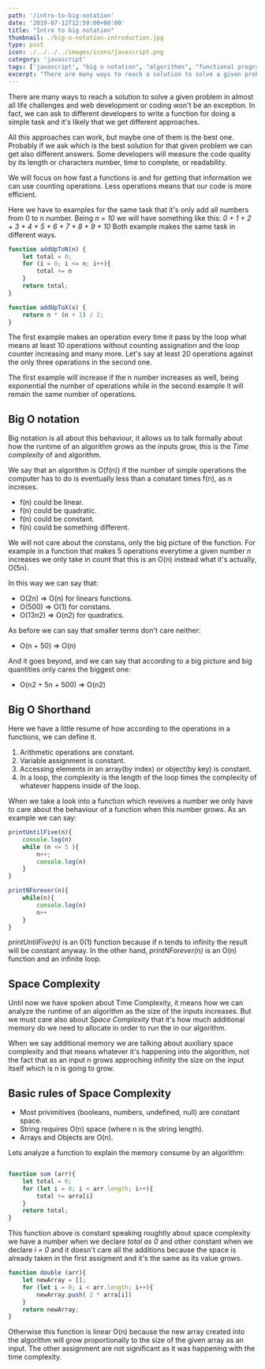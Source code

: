 ```yaml
---
path: '/intro-to-big-notation'
date: '2019-07-12T12:59:00+00:00'
title: "Intro to big notation"
thumbnail: ./big-o-notation-introduction.jpg
type: post
icon: ./../../../images/icons/javascript.png
category: 'javascript'
tags: ['javascript', "big o notation", "algorithms", "functional programming"]
excerpt: "There are many ways to reach a solution to solve a given problem in almost all life challenges and web development or coding won't be an exception."
---
```


There are many ways to reach a solution to solve a given problem in almost all life challenges and web development or coding won't be an exception. In fact, we can ask to different developers to write a function for doing a simple task and it's likely that we get different approaches.

All this approaches can work, but maybe one of them is the best one. Probably if we ask which is the best solution for that given problem we can get also different answers. Some developers will measure the code quality by its length or characters number, time to complete, or readability.

We will focus on how fast a functions is and for getting that information we can use counting operations. Less operations means that our code is more efficient. 

Here we have to examples for the same task that it's only add all numbers from 0 to n number. Being *n = 10* we will have something like this: _0 + 1 + 2 + 3 + 4 + 5 + 6 + 7 + 8 + 9 + 10_
Both example makes the same task in different ways.

```js
function addUpToN(n) {
    let total = 0;
    for (i = 0; i <= n; i++){
        total += n
    }
    return total;
}

function addUpToX(x) {
    return n * (n + 1) / 2;
}
```

The first example makes an operation every time it pass by the loop what means at least 10 operations without counting assignation and the loop counter increasing and many more. Let's say at least 20 operations against the only three operations in the second one. 

The first example will increase if the n number increases as well, being exponential the number of operations while in the second example it will remain the same number of operations.

## Big O notation

Big notation is all about this behaviour, it allows us to talk formally about how the runtime of an algorithm grows as the inputs grow, this is the *Time complexity* of and algorithm.

We say that an algorithm is O(f(n)) if the number of simple operations the computer has to do is eventually less than a constant times f(n), as n increses.

- f(n) could be linear.
- f(n) could be quadratic.
- f(n) could be constant.
- f(n) could be something different.

We will not care about the constans, only the big picture of the function. For example in a function that makes 5 operations everytime a given number _n_ increases we only take in count that this is an O(n) instead what it's actually, O(5n).

In this way we can say that:

- O(2n)   => O(n) for linears functions.
- O(500)  => O(1) for constans.
- O(13n2) => O(n2) for quadratics.

As before we can say that smaller terms don't care neither:

- O(n + 50)  => O(n)

And it goes beyond, and we can say that according to a big picture and big quantities only cares the biggest one:

- O(n2 + 5n + 500) => O(n2) 

## Big O Shorthand

Here we have a little resume of how according to the operations in a functions, we can define it.

1. Arithmetic operations are constant.
2. Variable assignment is constant.
3. Accessing elements in an array(by index) or object(by key) is constant.
4. In a loop, the complexity is the length of the loop times the complexity of whatever happens inside of the loop.

When we take a look into a function which reveives a number we only have to care about the behaviour of a function when this number grows. As an example we can say:

```js
printUntilFive(n){
    console.log(n)
    while (n <= 5 ){
        n++;
        console.log(n)
    }
}

printNForever(n){
    while(n){
        console.log(n)
        n++
    }
}

```

_printUntilFive(n)_ is an 0(1) function because if n tends to infinity the result will be constant anyway. In the other hand, _printNForever(n)_ is an O(n) function and an infinite loop. 

## Space Complexity

Until now we have spoken about Time Complexity, it means how we can analyze the runtime of an algorithm as the size of the inputs increases. But we must care also about *Space Complexity* that it's how much additional memory do we need to allocate in order to run the in our algorithm.

When we say additional memory we are talking about auxiliary space complexity and that means whatever it's happening into the algorithm, not the fact that as an input n grows approching infinity the size on the input itself which is n is going to grow.

## Basic rules of Space Complexity

- Most privimitives (booleans, numbers, undefined, null) are constant space.
- String requires O(n) space (where n is the string length).
- Arrays and Objects are O(n).

Lets analyze a function to explain the memory consume by an algorithm:

```js

function sum (arr){
    let total = 0;
    for (let i = 0; i < arr.length; i++){
        total += arra[i]
    }
    return total;
}
```

 This function above is constant speaking roughtly about space complexity we have a number when we declare _total as 0_ and other constant when we declare _i = 0_ and it doesn't care all the additions because the space is already taken in the first assigment and it's the same as its value grows. 


```js
function double (arr){
    let newArray = [];
    for (let i = 0; i < arr.length; i++){
        newArray.push( 2 * arra[i])
    }
    return newArray;
}
```

Otherwise this function is linear O(n) because the new array created into the algorithm will grow proportionally to the size of the given array as an input. The other assignment are not significant as it was happening with the time complexity.